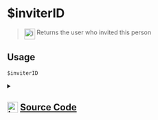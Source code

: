 # $inviterID
> <img align="top" src="https://upload.wikimedia.org/wikipedia/commons/thumb/e/e4/Infobox_info_icon.svg/160px-Infobox_info_icon.svg.png?20150409153300" alt="image" width="25" height="auto"> Returns the user who invited this person
## Usage
```
$inviterID
```
<details>
<summary>
    
## <img align="top" src="https://cdn4.iconfinder.com/data/icons/iconsimple-logotypes/512/github-512.png" alt="image" width="25" height="auto">  [Source Code](https://github.com/tryforge/ForgeScript-V2/blob/main/src/native/inviterID.ts)
    
</summary>
    
```ts
import { NativeFunction, Return } from "../structures"
import { InviteSystem } from "../structures/InviteSystem"

export default new NativeFunction({
    name: "$inviterID",
    version: "1.0.3",
    description: "Returns the user who invited this person",
    unwrap: true,
    execute(ctx) {
        return Return.success(InviteSystem.Inviters.get(ctx.guild?.id!)?.get(ctx.user?.id!)?.inviterId)
    }
})
```
    
</details>